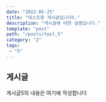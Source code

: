 ```yaml
---
date: "2022-05-25"
title: "테스트용 게시글입니다5."
description: "게시글에 대한 설명입니다."
template: "post"
path: "/posts/test_5"
category: "2"
tags:
 - "5"
---
```


## 게시글

게시글5의 내용은 여기에 작성합니다